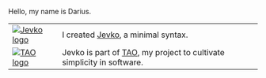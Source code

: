 Hello, my name is Darius.
 
<table>
  <tr><td><a href="https://jevko.org"><img alt="Jevko logo" src="https://avatars.githubusercontent.com/u/87656753?s=50&v=4" /></a></td><td>I created <a href="https://jevko.org">Jevko</a>, a minimal syntax.</td></tr>

  <tr><td><a href="https://xtao.org"><img alt="TAO logo" src="https://avatars.githubusercontent.com/u/68833086?s=50&v=4" /></a></td><td>Jevko is part of <a href="https://xtao.org">TAO</a>, my project to cultivate simplicity in software.</td></tr>
</table>
